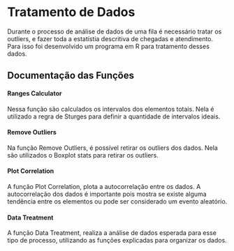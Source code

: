 # Tratamento de Dados


Durante o processo de análise de dados de uma fila é necessário tratar os outliers, e fazer toda a estatístia descritiva de chegadas e atendimento. Para isso foi desenvolvido um programa em R para tratamento desses dados.

## Documentação das Funções

#### Ranges Calculator
Nessa função são calculados os intervalos dos elementos totais. Nela é utilizado a regra de Sturges para definir a quantidade de intervalos ideais.

#### Remove Outliers
Na função Remove Outliers, é possível retirar os outliers dos dados. Nela são utilizados o Boxplot stats para retirar os outliers.

#### Plot Correlation
A função Plot Correlation, plota a autocorrelação entre os dados. A autocorrelação dos dados é importante pois mostra se existe alguma tendência entre os elementos ou pode ser considerado um evento aleatório.

#### Data Treatment
A função Data Treatment, realiza a análise de dados esperada para esse tipo de processo, utilizando as funções explicadas para organizar os dados.


